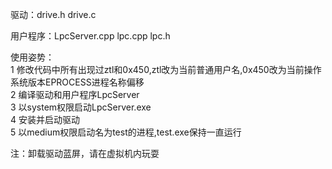 驱动：drive.h drive.c        

用户程序：LpcServer.cpp  lpc.cpp  lpc.h    
    
使用姿势：   
1 修改代码中所有出现过ztl和0x450,ztl改为当前普通用户名,0x450改为当前操作系统版本EPROCESS进程名称偏移   
2 编译驱动和用户程序LpcServer    
3 以system权限启动LpcServer.exe     
4 安装并启动驱动   
5 以medium权限启动名为test的进程,test.exe保持一直运行      


注：卸载驱动蓝屏，请在虚拟机内玩耍
